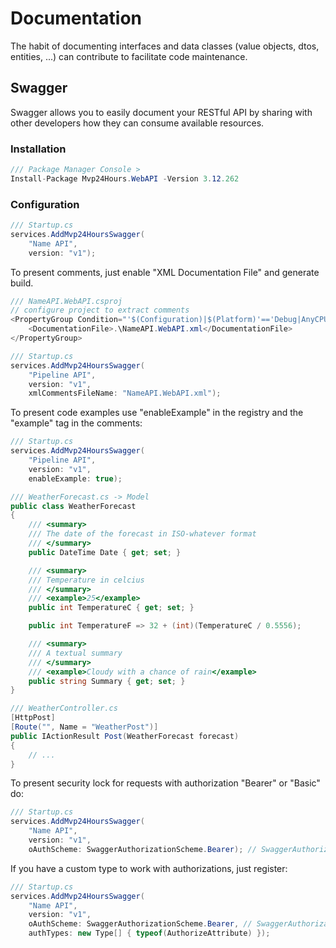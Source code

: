 # Documentation
The habit of documenting interfaces and data classes (value objects, dtos, entities, ...) can contribute to facilitate code maintenance.

## Swagger
Swagger allows you to easily document your RESTful API by sharing with other developers how they can consume available resources.

### Installation
```csharp
/// Package Manager Console >
Install-Package Mvp24Hours.WebAPI -Version 3.12.262
```

### Configuration
```csharp
/// Startup.cs
services.AddMvp24HoursSwagger(
    "Name API",
    version: "v1");
```

To present comments, just enable "XML Documentation File" and generate build.
```csharp
/// NameAPI.WebAPI.csproj
// configure project to extract comments
<PropertyGroup Condition="'$(Configuration)|$(Platform)'=='Debug|AnyCPU'">
    <DocumentationFile>.\NameAPI.WebAPI.xml</DocumentationFile>
</PropertyGroup>

/// Startup.cs
services.AddMvp24HoursSwagger(
    "Pipeline API",
    version: "v1",
    xmlCommentsFileName: "NameAPI.WebAPI.xml");

```
To present code examples use "enableExample" in the registry and the "example" tag in the comments:
```csharp
/// Startup.cs
services.AddMvp24HoursSwagger(
    "Pipeline API",
    version: "v1",
    enableExample: true);

/// WeatherForecast.cs -> Model
public class WeatherForecast
{
    /// <summary>
    /// The date of the forecast in ISO-whatever format
    /// </summary>
    public DateTime Date { get; set; }

    /// <summary>
    /// Temperature in celcius
    /// </summary>
    /// <example>25</example>
    public int TemperatureC { get; set; }

    public int TemperatureF => 32 + (int)(TemperatureC / 0.5556);

    /// <summary>
    /// A textual summary
    /// </summary>
    /// <example>Cloudy with a chance of rain</example>
    public string Summary { get; set; }
}

/// WeatherController.cs
[HttpPost]
[Route("", Name = "WeatherPost")]
public IActionResult Post(WeatherForecast forecast)
{
    // ...
}

```

To present security lock for requests with authorization "Bearer" or "Basic" do:

```csharp
/// Startup.cs
services.AddMvp24HoursSwagger(
    "Name API",
    version: "v1",
    oAuthScheme: SwaggerAuthorizationScheme.Bearer); // SwaggerAuthorizationScheme.Basic
```

If you have a custom type to work with authorizations, just register:
```csharp
/// Startup.cs
services.AddMvp24HoursSwagger(
    "Name API",
    version: "v1",
    oAuthScheme: SwaggerAuthorizationScheme.Bearer, // SwaggerAuthorizationScheme.Basic
    authTypes: new Type[] { typeof(AuthorizeAttribute) });
```